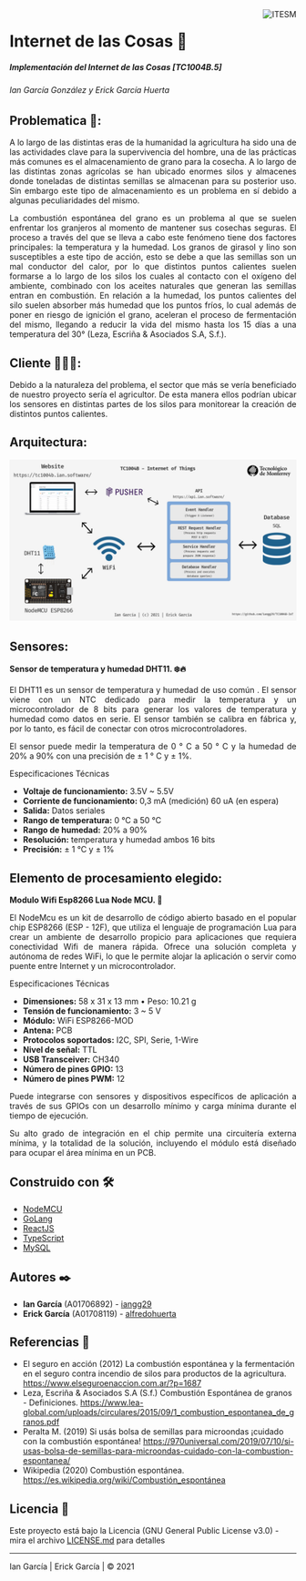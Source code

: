 <a href="#">
    <img src="https://javier.rodriguez.org.mx/itesm/2014/tecnologico-de-monterrey-black.png" alt="ITESM" title="ITESM" align="right" height="60" />
</a>

# Internet de las Cosas 📶

##### Implementación del Internet de las Cosas [TC1004B.5]

###### Ian García González y Erick García Huerta

## Problematica 🌱:

<div style="text-align: justify">
<p> A lo largo de las distintas eras de la humanidad la agricultura ha sido una de las actividades clave para la supervivencia del hombre, una de las prácticas más comunes es el almacenamiento de grano para la cosecha. A lo largo de las distintas zonas agrícolas se han ubicado enormes silos y almacenes donde toneladas de distintas semillas se almacenan para su posterior uso. Sin embargo este tipo de almacenamiento es un problema en sí debido a algunas peculiaridades del mismo. </p>

<p> La combustión espontánea del grano es un problema al que se suelen enfrentar los granjeros al momento de mantener sus cosechas seguras. El proceso a través del que se lleva a cabo este fenómeno tiene dos factores principales: la temperatura y la humedad. Los granos de girasol y lino son susceptibles a este tipo de acción, esto se debe a que las semillas son un mal conductor del calor, por lo que distintos puntos calientes suelen formarse a lo largo de los silos los cuales al contacto con el oxígeno del ambiente, combinado con los aceites naturales que generan las semillas entran en combustión. En relación a la humedad, los puntos calientes del silo suelen absorber más humedad que los puntos fríos, lo cual además de poner en riesgo de ignición el grano, aceleran el proceso de fermentación del mismo, llegando a reducir la vida del mismo hasta los 15 días a una temperatura del 30° (Leza, Escriña & Asociados S.A, S.f.). </p>
</div>

## Cliente 👨🏻‍🌾:

<div style="text-align: justify">
<p> Debido a la naturaleza del problema, el sector que más se vería beneficiado de nuestro proyecto sería el agricultor. De esta manera ellos podrían ubicar los sensores en distintas partes de los silos para monitorear la creación de distintos puntos calientes. </p>
</div>

## Arquitectura:
<img src="images/Network.jpg" alt="Arquitectura IoT" />

## Sensores:

<div style="text-align: justify">
<p style="font-weight: bold"> Sensor de temperatura y humedad DHT11. ❄️🔥</p>
<p>El DHT11 es un sensor de temperatura y humedad de uso común . El sensor viene con un NTC dedicado para medir la temperatura y un microcontrolador de 8 bits para generar los valores de temperatura y humedad como datos en serie. El sensor también se calibra en fábrica y, por lo tanto, es fácil de conectar con otros microcontroladores.</p>
<p>El sensor puede medir la temperatura de 0 ° C a 50 ° C y la humedad de 20% a 90% con una precisión de ± 1 ° C y ± 1%.</p>
<p>Especificaciones Técnicas</p>
<ul>
  <li><b>Voltaje de funcionamiento:</b>  3.5V ~ 5.5V</li>
  <li><b>Corriente de funcionamiento:</b> 0,3 mA (medición) 60 uA (en espera)</li>
  <li><b>Salida:</b> Datos seriales</li>
  <li><b>Rango de temperatura:</b> 0 °C a 50 °C</li>
  <li><b>Rango de humedad:</b> 20% a 90%</li>
  <li><b>Resolución:</b> temperatura y humedad ambos 16 bits</li>
  <li><b>Precisión:</b> ± 1 °C y ± 1%</li>
</ul>
</div>

## Elemento de procesamiento elegido:

<div style="text-align: justify">
<p style="font-weight: bold"> Modulo Wifi Esp8266 Lua Node MCU. 📶</p>
<p>El NodeMcu es un kit de desarrollo de código abierto basado en el popular chip ESP8266 (ESP - 12F), que utiliza el lenguaje de programación Lua para crear un ambiente de desarrollo propicio para aplicaciones que requiera conectividad Wifi de manera rápida. Ofrece una solución completa y autónoma de redes WiFi, lo que le permite alojar la aplicación o servir como puente entre Internet y un microcontrolador.</p>
<p>Especificaciones Técnicas</p>
<ul>
  <li><b>Dimensiones:</b> 58 x 31 x 13 mm • Peso: 10.21 g</li>
  <li><b>Tensión de funcionamiento:</b> 3 ~ 5 V</li>
  <li><b>Módulo:</b> WiFi ESP8266-MOD</li>
  <li><b>Antena:</b> PCB</li>
  <li><b>Protocolos soportados:</b> I2C, SPI, Serie, 1-Wire</li>
  <li><b>Nivel de señal:</b> TTL</li>
  <li><b>USB Transceiver:</b> CH340</li>
  <li><b>Número de pines GPIO:</b> 13</li>
  <li><b>Número de pines PWM:</b> 12</li>
</ul>
<p>Puede integrarse con sensores y dispositivos específicos de aplicación a través de sus GPIOs con un desarrollo mínimo y carga mínima durante el tiempo de ejecución.</p>
<p>Su alto grado de integración en el chip permite una circuitería externa mínima, y la totalidad de la solución, incluyendo el módulo está diseñado para ocupar el área mínima en un PCB.</p>
</div>

## Construido con 🛠️

* [NodeMCU](https://en.wikipedia.org/wiki/NodeMCU)
* [GoLang](https://golang.org/)
* [ReactJS](https://reactjs.org/)
* [TypeScript](https://www.typescriptlang.org/)
* [MySQL](https://www.mysql.com/)

## Autores ✒️

* **Ian García** (A01706892) - [iangg29](https://github.com/iangg29)
* **Erick García** (A01708119) - [alfredohuerta](https://github.com/alfredohuerta)

## Referencias 📃

* El seguro en acción (2012) La combustión espontánea y la fermentación en el seguro contra incendio de silos para
  productos de la agricultura. https://www.elseguroenaccion.com.ar/?p=1687
* Leza, Escriña & Asociados S.A (S.f.) Combustión Espontánea de granos -
  Definiciones. https://www.lea-global.com/uploads/circulares/2015/09/1_combustion_espontanea_de_granos.pdf
* Peralta M. (2019) Si usás bolsa de semillas para microondas ¡cuidado con la combustión
  espontánea! https://970universal.com/2019/07/10/si-usas-bolsa-de-semillas-para-microondas-cuidado-con-la-combustion-espontanea/
* Wikipedia (2020) Combustión espontánea. https://es.wikipedia.org/wiki/Combustión_espontánea

## Licencia 📄

Este proyecto está bajo la Licencia (GNU General Public License v3.0) - mira el archivo [LICENSE.md](LICENSE.md) para
detalles

---
Ian García | Erick García | &copy; 2021